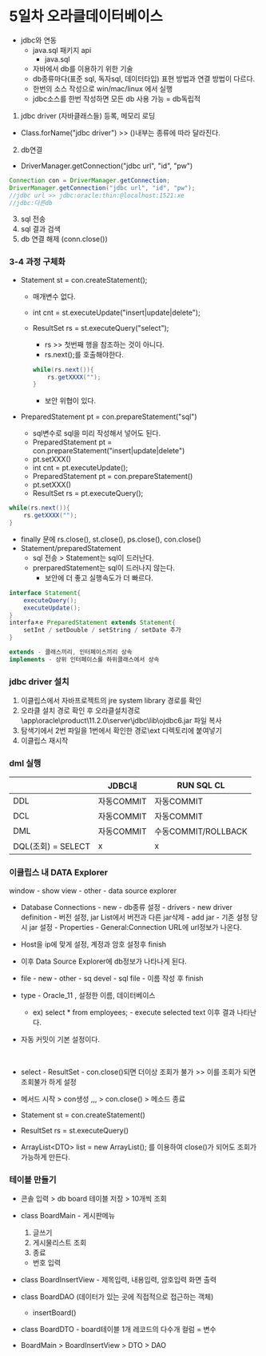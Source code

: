 

# 5일차 오라클데이터베이스

* jdbc와 연동
  * java.sql 패키지 api
    * java.sql
  * 자바에서 db를 이용하기 위한 기술
  * db종류마다(표준 sql, 독자sql, 데이터타입) 표현 방법과 연결 방법이 다르다.
  * 한번의 소스 작성으로 win/mac/linux 에서 실행
  * jdbc소스를 한번 작성하면 모든 db 사용 가능 = db독립적

1. jdbc driver (자바클래스들) 등록, 메모리 로딩

* Class.forName("jdbc driver") >> ()내부는 종류에 따라 달라진다.

2. db연결

* DriverManager.getConnection("jdbc url", "id", "pw")

```java
Connection con = DriverManager.getConnection;
DriverManager.getConnection("jdbc url", "id", "pw");
//jdbc url >> jdbc:oracle:thin:@localhost:1521:xe
//jdbc:다른db
```

3. sql 전송
4. sql 결과 검색
5. db 연결 해제 (conn.close())

### 3-4 과정 구체화

* Statement st = con.createStatement(); 

  * 매개변수 없다.

  * int cnt = st.executeUpdate("insert|update|delete");

  * ResultSet rs = st.executeQuery("select");

    * rs >> 첫번째 행을 참조하는 것이 아니다.
    * rs.next();를 호출해야한다.

    ```java
    while(rs.next()){
        rs.getXXXX("");
    }
    ```

    * 보안 위협이 있다.

* PreparedStatement pt = con.prepareStatement("sql") 
  * sql변수로 sql을 미리 작성해서 넣어도 된다.
  * PreparedStatement pt = con.prepareStatement("insert|update|delete") 
  * pt.setXXX()
  * int cnt = pt.executeUpdate();
  * PreparedStatement pt = con.prepareStatement() 
  * pt.setXXX()
  * ResultSet rs = pt.executeQuery();

```java
while(rs.next()){
    rs.getXXXX("");
}
```

* finally 문에 rs.close(), st.close(), ps.close(), con.close()
* Statement/preparedStatement
  * sql 전송 > Statement는 sql이 드러난다.
  * prerparedStatement는 sql이 드러나지 않는다. 
    * 보안에 더 좋고 실행속도가 더 빠르다.

```java
interface Statement{
    executeQuery();
    executeUpdate();
}
interfaㅊe PreparedStatement extends Statement{
    setInt / setDouble / setString / setDate 추가
}

extends - 클래스끼리, 인터페이스끼리 상속
implements - 상위 인터페이스를 하위클래스에서 상속
```

### jdbc driver 설치

1. 이클립스에서 자바프로젝트의 jre system library 경로를 확인
2. 오라클 설치 경로 확인 후 오라클설치경로\app\oracle\product\11.2.0\server\jdbc\lib\ojdbc6.jar 파일 복사
3. 탐색기에서 2번 파일을 1번에서 확인한 경로\ext 디렉토리에 붙여넣기
4. 이클립스 재시작

### dml 실행

|                    | JDBC내     | RUN SQL CL          |
| ------------------ | ---------- | ------------------- |
| DDL                | 자동COMMIT | 자동COMMIT          |
| DCL                | 자동COMMIT | 자동COMMIT          |
| DML                | 자동COMMIT | 수동COMMIT/ROLLBACK |
| DQL(조회) = SELECT | x          | x                   |

### 이클립스 내 DATA Explorer

window - show view -  other - data source explorer

* Database Connections - new - db종류 설정 - drivers - new driver definition - 버전 설정, jar List에서 버전과 다른 jar삭제 - add jar - 기존 설정 당시 jar 설정 - Properties - General:Connection URL에 url정보가 나온다.

* Host을 ip에 맞게 설정, 계정과 암호 설정후 finish

* 이후 Data Source Explorer에 db정보가 나타나게 된다.

* file - new - other - sq devel - sql file - 이름 작성 후 finish

* type - Oracle_11 , 설정한 이름, 데이터베이스
  * ex) select * from employees; - execute selected text 이후 결과 나타난다.

* 자동 커밋이 기본 설정이다.

</br>

* select - ResultSet - con.close()되면 더이상 조회가 불가 >> 이를 조회가 되면 조회불가 하게 설정
* 메서드 시작 > con생성 ,,, > con.close() > 메소드 종료

* Statement st = con.createStatement()
* ResultSet rs = st.executeQuery()

* ArrayList\<DTO> list = new ArrayList(); 를 이용하여 close()가 되어도 조회가 가능하게 만든다.

### 테이블 만들기

* 콘솔 입력 > db board 테이블 저장 > 10개씩 조회

* class BoardMain - 게시판메뉴

  1. 글쓰기
  2. 게시물리스트 조회
  3. 종료

  * 번호 입력

* class BoardInsertView - 제목입력, 내용입력, 암호입력 화면 출력

* class BoardDAO (데이터가 있는 곳에 직접적으로 접근하는 객체)

  * insertBoard()

* class BoardDTO - board테이블 1개 레코드의 다수개 컬럼 = 변수

* BoardMain > BoardInsertView > DTO > DAO





